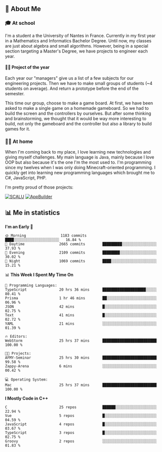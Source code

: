 ## 👀 About Me

### 🎓 At school

I'm a student a the University of Nantes in France. Currently in my first year in a Mathematics and Informatics Bachelor Degree. Until now, my classes are just about algebra and small algorithms. However, being in a special section targeting a Master's Degree, we have projects to engineer each year. 

#### 🔧🔬 Project of the year

Each year our "managers" give us a list of a few subjects for our engineering projects. Then we have to make small groups of students (~4 students on average). And return a prototype before the end of the semester.

This time our group, choose to make a game board. At first, we have been asked to make a single game on a homemade gameboard. So we had to build the screen and the controllers by ourselves. 
But after some thinking and brainstorming, we thought that it would be way more interesting to build, not only the gameboard and the controller but also a library to build games for it.

### 👨‍💻 At home

When I'm coming back to my place, I love learning new technologies and giving myself challenges. My main language is Java, mainly because I love OOP but also because it's the one I'm the most used to. I'm programming since my twelves when I was only doing Minecraft-oriented programming.  I quickly get into learning new programming languages which brought me to C#, JavaScript, PHP. 

I'm pretty proud of those projects:

[![SCALU](https://github-readme-stats.vercel.app/api/pin?username=renardfute&repo=SCALU)](https://github.com/renardfute/scalu)
[![AppBuilder](https://github-readme-stats.vercel.app/api/pin?username=pulsedev2&repo=AppBuilder)](https://github.com/pulsedev2/AppBuilder)

## 📊 Me in statistics
<!--START_SECTION:waka-->
**I'm an Early 🐤** 

```text
🌞 Morning                1183 commits        ████░░░░░░░░░░░░░░░░░░░░░   16.84 % 
🌆 Daytime                2665 commits        █████████░░░░░░░░░░░░░░░░   37.93 % 
🌃 Evening                2109 commits        ████████░░░░░░░░░░░░░░░░░   30.02 % 
🌙 Night                  1069 commits        ████░░░░░░░░░░░░░░░░░░░░░   15.21 % 
```


📊 **This Week I Spent My Time On** 

```text
💬 Programming Languages: 
TypeScript               20 hrs 36 mins      ████████████████████░░░░░   80.41 % 
Prisma                   1 hr 46 mins        ██░░░░░░░░░░░░░░░░░░░░░░░   06.96 % 
JSON                     42 mins             █░░░░░░░░░░░░░░░░░░░░░░░░   02.75 % 
Text                     41 mins             █░░░░░░░░░░░░░░░░░░░░░░░░   02.72 % 
YAML                     21 mins             ░░░░░░░░░░░░░░░░░░░░░░░░░   01.39 % 

🔥 Editors: 
WebStorm                 25 hrs 37 mins      █████████████████████████   100.00 % 

🐱‍💻 Projects: 
AFMY-Seminar             25 hrs 30 mins      █████████████████████████   99.58 % 
Zappy-Arena              6 mins              ░░░░░░░░░░░░░░░░░░░░░░░░░   00.42 % 

💻 Operating System: 
Mac                      25 hrs 37 mins      █████████████████████████   100.00 % 
```

**I Mostly Code in C++** 

```text
C                        25 repos            ██████░░░░░░░░░░░░░░░░░░░   22.94 % 
Vue                      5 repos             █░░░░░░░░░░░░░░░░░░░░░░░░   04.59 % 
JavaScript               4 repos             █░░░░░░░░░░░░░░░░░░░░░░░░   03.67 % 
TypeScript               3 repos             █░░░░░░░░░░░░░░░░░░░░░░░░   02.75 % 
Groovy                   2 repos             ░░░░░░░░░░░░░░░░░░░░░░░░░   01.83 % 
```




<!--END_SECTION:waka-->
